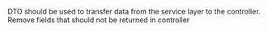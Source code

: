 DTO should be used to transfer data from the service layer to the controller. Remove fields that should not be returned in controller